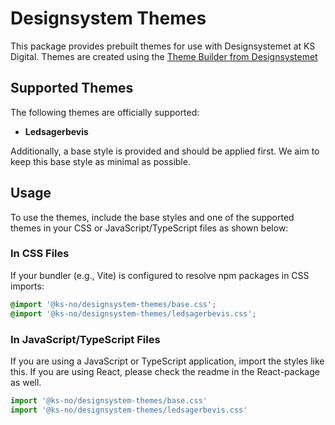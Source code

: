 # Designsystem Themes

This package provides prebuilt themes for use with Designsystemet at KS Digital. Themes are created using the [Theme Builder from Designsystemet](https://theme.designsystemet.no/)

## Supported Themes

The following themes are officially supported:

- **Ledsagerbevis**

Additionally, a base style is provided and should be applied first. We aim to keep this base style as minimal as possible.

## Usage

To use the themes, include the base styles and one of the supported themes in your CSS or JavaScript/TypeScript files as shown below:

### In CSS Files

If your bundler (e.g., Vite) is configured to resolve npm packages in CSS imports:

```css
@import '@ks-no/designsystem-themes/base.css';
@import '@ks-no/designsystem-themes/ledsagerbevis.css';
```

### In JavaScript/TypeScript Files

If you are using a JavaScript or TypeScript application, import the styles like this. If you are using React, please check the readme in the React-package as well.

```javascript
import '@ks-no/designsystem-themes/base.css'
import '@ks-no/designsystem-themes/ledsagerbevis.css'
```

